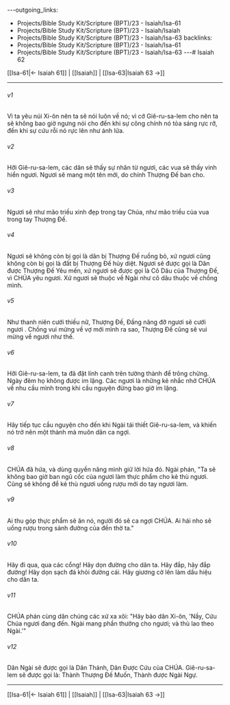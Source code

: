 ---outgoing_links:
  - Projects/Bible Study Kit/Scripture (BPT)/23 - Isaiah/Isa-61
  - Projects/Bible Study Kit/Scripture (BPT)/23 - Isaiah/Isaiah
  - Projects/Bible Study Kit/Scripture (BPT)/23 - Isaiah/Isa-63
backlinks:
  - Projects/Bible Study Kit/Scripture (BPT)/23 - Isaiah/Isa-61
  - Projects/Bible Study Kit/Scripture (BPT)/23 - Isaiah/Isa-63
---# Isaiah 62

[[Isa-61|← Isaiah 61]] | [[Isaiah]] | [[Isa-63|Isaiah 63 →]]
***



###### v1 
Vì ta yêu núi Xi-ôn nên ta sẽ nói luôn về nó; vì cớ Giê-ru-sa-lem cho nên ta sẽ không bao giờ ngưng nói cho đến khi sự công chính nó tỏa sáng rực rỡ, đến khi sự cứu rỗi nó rực lên như ánh lửa. 

###### v2 
Hỡi Giê-ru-sa-lem, các dân sẽ thấy sự nhân từ ngươi, các vua sẽ thấy vinh hiển ngươi. Ngươi sẽ mang một tên mới, do chính Thượng Đế ban cho. 

###### v3 
Ngươi sẽ như mão triều xinh đẹp trong tay Chúa, như mão triều của vua trong tay Thượng Đế. 

###### v4 
Ngươi sẽ không còn bị gọi là dân bị Thượng Đế ruồng bỏ, xứ ngươi cũng không còn bị gọi là đất bị Thượng Đế hủy diệt. Ngươi sẽ được gọi là Dân được Thượng Đế Yêu mến, xứ ngươi sẽ được gọi là Cô Dâu của Thượng Đế, vì CHÚA yêu ngươi. Xứ ngươi sẽ thuộc về Ngài như cô dâu thuộc về chồng mình. 

###### v5 
Như thanh niên cưới thiếu nữ, Thượng Đế, Đấng nâng đỡ ngươi sẽ cưới ngươi . Chồng vui mừng về vợ mới mình ra sao, Thượng Đế cũng sẽ vui mừng về ngươi như thế. 

###### v6 
Hỡi Giê-ru-sa-lem, ta đã đặt lính canh trên tường thành để trông chừng. Ngày đêm họ không được im lặng. Các ngươi là những kẻ nhắc nhở CHÚA về nhu cầu mình trong khi cầu nguyện đừng bao giờ im lặng. 

###### v7 
Hãy tiếp tục cầu nguyện cho đến khi Ngài tái thiết Giê-ru-sa-lem, và khiến nó trở nên một thành mà muôn dân ca ngợi. 

###### v8 
CHÚA đã hứa, và dùng quyền năng mình giữ lời hứa đó. Ngài phán, "Ta sẽ không bao giờ ban ngũ cốc của ngươi làm thực phẩm cho kẻ thù ngươi. Cũng sẽ không để kẻ thù ngươi uống rượu mới do tay ngươi làm. 

###### v9 
Ai thu góp thực phẩm sẽ ăn nó, người đó sẽ ca ngợi CHÚA. Ai hái nho sẽ uống rượu trong sảnh đường của đền thờ ta." 

###### v10 
Hãy đi qua, qua các cổng! Hãy dọn đường cho dân ta. Hãy đắp, hãy đắp đường! Hãy dọn sạch đá khỏi đường cái. Hãy giương cờ lên làm dấu hiệu cho dân ta. 

###### v11 
CHÚA phán cùng dân chúng các xứ xa xôi: "Hãy bảo dân Xi-ôn, 'Nầy, Cứu Chúa ngươi đang đến. Ngài mang phần thưởng cho ngươi; và thù lao theo Ngài.'" 

###### v12 
Dân Ngài sẽ được gọi là Dân Thánh, Dân Được Cứu của CHÚA. Giê-ru-sa-lem sẽ được gọi là: Thành Thượng Đế Muốn, Thành được Ngài Ngự.

***
[[Isa-61|← Isaiah 61]] | [[Isaiah]] | [[Isa-63|Isaiah 63 →]]
